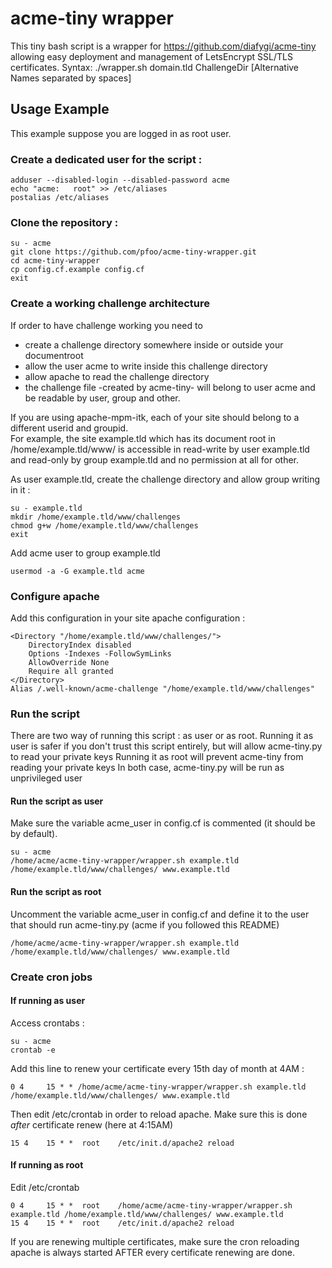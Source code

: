 # acme-tiny wrapper

This tiny bash script is a wrapper for https://github.com/diafygi/acme-tiny allowing easy deployment and management of LetsEncrypt SSL/TLS certificates.
Syntax: ./wrapper.sh domain.tld ChallengeDir [Alternative Names separated by spaces]

## Usage Example
This example suppose you are logged in as root user.

### Create a dedicated user for the script :
```
adduser --disabled-login --disabled-password acme
echo "acme:   root" >> /etc/aliases
postalias /etc/aliases
```

### Clone the repository :
```
su - acme
git clone https://github.com/pfoo/acme-tiny-wrapper.git
cd acme-tiny-wrapper
cp config.cf.example config.cf
exit
```

### Create a working challenge architecture
If order to have challenge working you need to
- create a challenge directory somewhere inside or outside your documentroot
- allow the user acme to write inside this challenge directory
- allow apache to read the challenge directory
- the challenge file -created by acme-tiny- will belong to user acme and be readable by user, group and other.

If you are using apache-mpm-itk, each of your site should belong to a different userid and groupid.  
For example, the site example.tld which has its document root in /home/example.tld/www/ is accessible in read-write by user example.tld and read-only by group example.tld and no permission at all for other.

As user example.tld, create the challenge directory and allow group writing in it :
```
su - example.tld
mkdir /home/example.tld/www/challenges
chmod g+w /home/example.tld/www/challenges
exit
```

Add acme user to group example.tld
```
usermod -a -G example.tld acme
```

### Configure apache 
Add this configuration in your site apache configuration :
```
<Directory "/home/example.tld/www/challenges/">
    DirectoryIndex disabled
    Options -Indexes -FollowSymLinks
    AllowOverride None
    Require all granted
</Directory>
Alias /.well-known/acme-challenge "/home/example.tld/www/challenges"
```

### Run the script 

There are two way of running this script : as user or as root.
Running it as user is safer if you don't trust this script entirely, but will allow acme-tiny.py to read your private keys
Running it as root will prevent acme-tiny from reading your private keys
In both case, acme-tiny.py will be run as unprivileged user

#### Run the script as user
Make sure the variable acme_user in config.cf is commented (it should be by default).
```
su - acme
/home/acme/acme-tiny-wrapper/wrapper.sh example.tld /home/example.tld/www/challenges/ www.example.tld
```

#### Run the script as root
Uncomment the variable acme_user in config.cf and define it to the user that should run acme-tiny.py (acme if you followed this README)
```
/home/acme/acme-tiny-wrapper/wrapper.sh example.tld /home/example.tld/www/challenges/ www.example.tld
```

### Create cron jobs

#### If running as user
Access crontabs :
```
su - acme
crontab -e
```

Add this line to renew your certificate every 15th day of month at 4AM :
```
0 4     15 * * /home/acme/acme-tiny-wrapper/wrapper.sh example.tld /home/example.tld/www/challenges/ www.example.tld
```

Then edit /etc/crontab in order to reload apache. Make sure this is done *after* certificate renew (here at 4:15AM)
```
15 4    15 * *  root    /etc/init.d/apache2 reload
```

#### If running as root
Edit /etc/crontab
```
0 4     15 * *  root    /home/acme/acme-tiny-wrapper/wrapper.sh example.tld /home/example.tld/www/challenges/ www.example.tld
15 4    15 * *  root    /etc/init.d/apache2 reload
```

If you are renewing multiple certificates, make sure the cron reloading apache is always started AFTER every certificate renewing are done.
